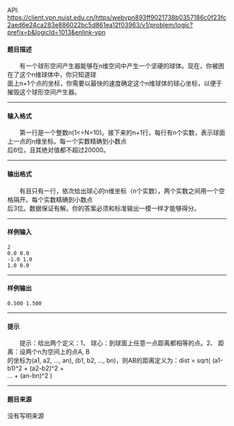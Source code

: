 API: https://client.vpn.nuist.edu.cn/https/webvpn893ff9021738b0357186c0f23fc2aed6e24ca283e886022bc5d861ea12f03963/v1/problem/logic?prefix=b&logicId=1013&enlink-vpn

#### 题目描述

　　有一个球形空间产生器能够在n维空间中产生一个坚硬的球体。现在，你被困在了这个n维球体中，你只知道球  
面上n+1个点的坐标，你需要以最快的速度确定这个n维球体的球心坐标，以便于摧毁这个球形空间产生器。

---

#### 输入格式

　　第一行是一个整数n(1<=N=10)。接下来的n+1行，每行有n个实数，表示球面上一点的n维坐标。每一个实数精确到小数点  
后6位，且其绝对值都不超过20000。

---

#### 输出格式

　　有且只有一行，依次给出球心的n维坐标（n个实数），两个实数之间用一个空格隔开。每个实数精确到小数点  
后3位。数据保证有解。你的答案必须和标准输出一模一样才能够得分。

---

#### 样例输入
```
2
0.0 0.0
-1.0 1.0
1.0 0.0
```

---

#### 样例输出
```
0.500 1.500
```

---

#### 提示

　　提示：给出两个定义：1、 球心：到球面上任意一点距离都相等的点。2、 距离：设两个n为空间上的点A, B  
的坐标为(a1, a2, …, an), (b1, b2, …, bn)，则AB的距离定义为：dist = sqrt( (a1-b1)^2 + (a2-b2)^2 +  
… + (an-bn)^2 )

---

#### 题目来源

没有写明来源